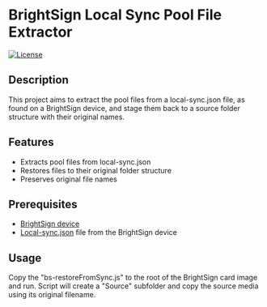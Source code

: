 # BrightSign Local Sync Pool File Extractor

[![License](https://img.shields.io/badge/license-MIT-blue.svg)](LICENSE)

## Description

This project aims to extract the pool files from a local-sync.json file, as found on a BrightSign device, and stage them back to a source folder structure with their original names.

## Features

- Extracts pool files from local-sync.json
- Restores files to their original folder structure
- Preserves original file names

## Prerequisites

- [BrightSign device](https://www.brightsign.biz/)
- [Local-sync.json](https://docs.brightsign.biz/display/DOC/Local+Sync) file from the BrightSign device

## Usage

Copy the "bs-restoreFromSync.js" to the root of the BrightSign card image and run.  Script will create a "Source" subfolder and copy the source media using its original filename.
